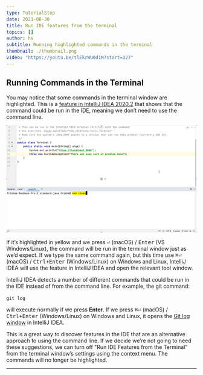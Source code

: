 ```yaml
---
type: TutorialStep
date: 2021-08-30
title: Run IDE features from the terminal
topics: []
author: hs
subtitle: Running highlighted commands in the terminal
thumbnail: ./thumbnail.png
video: "https://youtu.be/tlEkrWU0d1M?start=327"
---
```


## Running Commands in the Terminal

You may notice that some commands in the terminal window are highlighted. This is a [feature in IntelliJ IDEA 2020.2](https://www.jetbrains.com/help/idea/terminal-emulator.html#smart-command-execution) that shows that the command could be run in the IDE, meaning we don’t need to use the command line.

![Yellow Highlight](yellow-highlight.png)

If it’s highlighted in yellow and we press <kbd>⏎</kbd> (macOS) / <kbd>Enter</kbd> (VS Windows/Linux), the command will be run in the terminal window just as we’d expect. If we type the same command again, but this time use <kbd>⌘⏎</kbd> (macOS) / <kbd>Ctrl+Enter</kbd> (Windows/Linux) on Windows and Linux, IntelliJ IDEA will use the feature in IntelliJ IDEA and open the relevant tool window.

IntelliJ IDEA detects a number of different commands that could be run in the IDE instead of from the command line. For example, the git command:

`git log`

will execute normally if we press **Enter**. If we press <kbd>⌘⏎</kbd> (macOS) / <kbd>Ctrl+Enter</kbd> (Windows/Linux) on Windows and Linux, it opens the [Git log window](https://www.jetbrains.com/help/idea/log-tab.html) in IntelliJ IDEA.

This is a great way to discover features in the IDE that are an alternative approach to using the command line. If we decide we’re not going to need these suggestions, we can turn off "Run IDE Features from the Terminal" from the terminal window’s settings using the context menu. The commands will no longer be highlighted.

---
